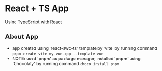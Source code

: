 # React + TS App
Using TypeScript with React

## About App
- app created using 'react-swc-ts' template by 'vite' by running command `pnpm create vite my-vue-app --template vue`
- NOTE: used 'pnpm' as package manager, installed 'pnpm' using 'Chocolaty' by running command `choco install pnpm`